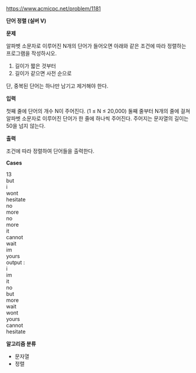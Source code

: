 https://www.acmicpc.net/problem/1181

**단어 정렬 (실버 V)**

**문제**

알파벳 소문자로 이루어진 N개의 단어가 들어오면 아래와 같은 조건에 따라 정렬하는 프로그램을 작성하시오.

1. 길이가 짧은 것부터
2. 길이가 같으면 사전 순으로

단, 중복된 단어는 하나만 남기고 제거해야 한다.

**입력**

첫째 줄에 단어의 개수 N이 주어진다. (1 ≤ N ≤ 20,000) 둘째 줄부터 N개의 줄에 걸쳐 알파벳 소문자로 이루어진 단어가 한 줄에 하나씩 주어진다. 주어지는 문자열의 길이는 50을 넘지 않는다.

**출력**

조건에 따라 정렬하여 단어들을 출력한다.

**Cases**

13<br>
but<br>
i<br>
wont<br>
hesitate<br>
no<br>
more<br>
no<br>
more<br>
it<br>
cannot<br>
wait<br>
im<br>
yours<br>
output :<br>
i<br>
im<br>
it<br>
no<br>
but<br>
more<br>
wait<br>
wont<br>
yours<br>
cannot<br>
hesitate

**알고리즘 분류**

- 문자열
- 정렬